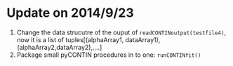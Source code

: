 # Update on 2014/9/23
1. Change the data strucutre of the ouput of ```readCONTINoutput(testfile4)```, now it is a list of tuples[(alphaArray1, dataArray1), (alphaArray2,dataArray2),....]
2. Package small pyCONTIN procedures in to one: ```runCONTINfit()```



